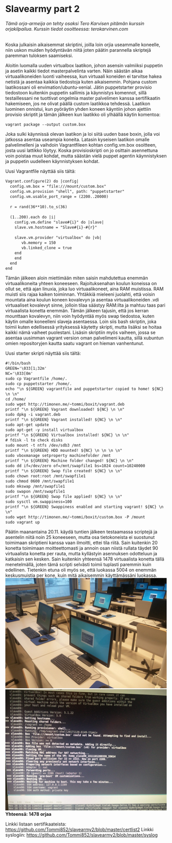 # Slavearmy part 2

###### Tämä orja-armeija on tehty osaksi Tero Karvisen pitämän kurssin orjakilpailua. Kurssin tiedot osoitteessa: terokarvinen.com

Koska julkaisin aikaisemmat skriptini, joilla loin orjia useammalle koneelle, niin uskon muiden hyödyntävän niitä joten päätin parannella skriptejä paremman tuloksen saamiseksi.

Aloitin luomalla uuden virtualbox laatikon, johon asensin valmiiksi puppetin ja asetin kaikki tiedot masterpalvelinta varten. Näin säästän aikaa virtuaalikoneiden luonti vaiheessa, kun virtuaali koneiden ei tarvitse hakea netistä ja asentaa kaikkia tiedostoja kuten aikaisemmin.
Pohjana custom laatikossani oli envimation/ubuntu-xenial. Jätin puppetstarter provisio tiedostoon kuitenkin puppetin sallimis ja käynnistys komennot, sillä testaillessani ne tuottivat ongelmia master palvelimen kanssa sertifikaatin hakemiseen, jos ne olivat päällä custom laatikkoa tehdessä.
Laatikon luominen onnistui, kun pyöräytin yhden koneen käyntiin johon ajettiin provisio skriptit ja tämän jälkeen kun laatikko oli ylhäällä käytin komentoa:
```
vagrant package --output custom.box
```
Joka sulki käynnissä olevan laatikon ja loi siitä uuden base boxin, jolla voi jatkossa asentaa useampia koneita.
Latasin kyseisen laatikon omalle palvelimelleni ja vaihdoin Vagrantfileen kohtan config.vm.box osoitteen, josta uusi lattikko löytyy.
Koska provisioskripti on jo osittain asennettuna voin poistaa muut kohdat, mutta säästän vielä puppet agentin käynnistyksen ja puppetin uudelleen käynnistyksen kohdat.

Uusi Vagrantfile näyttää siis tältä:
```
Vagrant.configure(2) do |config|
  config.vm.box = "file:///mount/custom.box"
  config.vm.provision "shell", path: "puppetstarter"
  config.vm.usable_port_range = (2200..20000)

  r = rand(36**10).to_s(36)

  (1..200).each do |i|
    config.vm.define "slave#{i}" do |slave|
	slave.vm.hostname = "Slave#{i}-#{r}"

    slave.vm.provider "virtualbox" do |vb|
       vb.memory = 150
       vb.linked_clone = true
    end
    end
  end
end
```

Tämän jälkeen aloin miettimään miten saisin mahdutettua enemmän virtuaalikoneita yhteen koneeseen. Rajoituksenahan koulun koneissa on ollut se, että ajan linuxia, joka luo virtuaalikoneet, aina RAM muistissa. RAM muisti siis rajaa kaiken toiminnan.
Yhtäkkiä mieleeni juolahti, että voisin mountata aina koulun koneen kovalevyn ja asentaa virtuaalikoneiden .vdi virtuaaliset kovalevyt sinne, jolloin tilaa säästyy RAM:ilta ja mahtuu taas pari virtuaalista konetta enemmän.
Tämän jälkeen tajusin, että jos kerran mounttaan kovalevyn, niin voin hyödyntää myös swap tiedostoa, kuten käytin omalle koneelleni slaveja asentaessa.
Loin siis bash skriptin, joka toimii kuten edellisessä yrityksessä käytetty skripti, mutta lisäksi se hoitaa kaikki nämä vaiheet puolestani.
Lisäsin skriptiin myös vaiheen, jossa se asentaa uusimman vagrant version oman palvelimeni kautta, sillä xubuntun omien repositoryjen kautta saatu vagrant on hieman vanhentunut.

Uusi starter skripti näyttää siis tältä:
```
#!/bin/bash
GREEN='\033[1;32m'
NC='\033[0m'
sudo cp Vagrantfile /home/.
sudo cp puppetstarter /home/.
echo "\n ${GREEN} vagrantfile and puppetstarter copied to home! ${NC} \n \n"
cd /home/
sudo wget http://timonen.me/~tommi/boxit/vagrant.deb
printf "\n ${GREEN} Vagrant downloaded! ${NC} \n \n"
sudo dpkg -i vagrant.deb
printf "\n ${GREEN} Vagrant installed! ${NC} \n \n"
sudo apt-get update
sudo apt-get -y install virtualbox
printf "\n ${GREEN} Virtualbox installed! ${NC} \n \n"
# fdisk -l to check disks
sudo mount -t ntfs /dev/sdb3 /mnt
printf "\n ${GREEN} HDD mounted! ${NC} \n \n \n \n"
sudo vboxmanage setproperty machinefolder /mnt
printf "\n ${GREEN} Machine folder changed! ${NC} \n \n"
sudo dd if=/dev/zero of=/mnt/swapfile1 bs=1024 count=10240000
printf "\n ${GREEN} Swap file created! ${NC} \n \n"
sudo chown root:root /mnt/swapfile1
sudo chmod 0600 /mnt/swapfile1
sudo mkswap /mnt/swapfile1
sudo swapon /mnt/swapfile1
printf "\n ${GREEN} Swap file applied! ${NC} \n \n"
sudo sysctl vm.swappiness=100
printf "\n ${GREEN} Swappiness enabled and starting vagrant! ${NC} \n \n"
sudo wget http://timonen.me/~tommi/boxit/custom.box -P /mount
sudo vagrant up
```

Päätin maanantaina 20.11. käydä tuntien jälkeen testaamassa scriptejä ja asentelin niitä noin 25 koneeseen, mutta osa tietokoneista ei suostunut toimimaan skriptieni kanssa vaan ilmoitti, ettei tila riitä.
Sain kuitenkin 20 konetta toimimaan moitteettomasti ja annoin osan niistä rullata täydet 90 virtuaalista konetta per rauta, mutta kyllästyin asennuksen odotteluun ja katkaisin sen kesken.
Sain kuitenkin yhteensä 1478 virtuaalista konetta tällä menetelmällä, joten tämä scripti selvästi toimii tuplasti paremmin kuin edellinen. Tietenkin etuna oli myös se, että luokassa 5004 on enemmän keskusmuistia per kone, kuin mitä aikaisemmin käyttämässäni luokassa.
![Kuva koneista](https://github.com/Tommi852/slavearmy2/raw/master/kuvat/koneet.jpg)
![Kuva vagrant ikkunasta](https://github.com/Tommi852/slavearmy2/raw/master/kuvat/90konetta.jpg)
**Yhteensä: 1478 orjaa**

Linkki listaan sertifikaateista: https://github.com/Tommi852/slavearmy2/blob/master/certlist2
Linkki syslogiin: https://github.com/Tommi852/slavearmy2/blob/master/syslog
